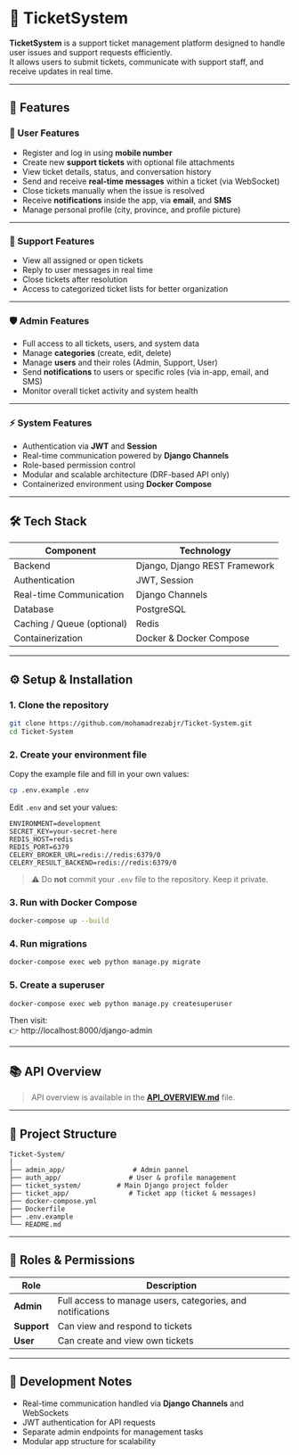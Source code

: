 # 🎫 TicketSystem

**TicketSystem** is a support ticket management platform designed to handle user issues and support requests efficiently.  
It allows users to submit tickets, communicate with support staff, and receive updates in real time.

---

## 🚀 Features

### 👤 User Features
- Register and log in using **mobile number**  
- Create new **support tickets** with optional file attachments  
- View ticket details, status, and conversation history  
- Send and receive **real-time messages** within a ticket (via WebSocket)  
- Close tickets manually when the issue is resolved  
- Receive **notifications** inside the app, via **email**, and **SMS**  
- Manage personal profile (city, province, and profile picture)

---

### 🧰 Support Features
- View all assigned or open tickets  
- Reply to user messages in real time  
- Close tickets after resolution  
- Access to categorized ticket lists for better organization  

---

### 🛡️ Admin Features
- Full access to all tickets, users, and system data  
- Manage **categories** (create, edit, delete)  
- Manage **users** and their roles (Admin, Support, User)  
- Send **notifications** to users or specific roles (via in-app, email, and SMS)  
- Monitor overall ticket activity and system health  

---

### ⚡ System Features
- Authentication via **JWT** and **Session**  
- Real-time communication powered by **Django Channels**  
- Role-based permission control  
- Modular and scalable architecture (DRF-based API only)  
- Containerized environment using **Docker Compose**  


---

## 🛠️ Tech Stack

| Component | Technology |
|------------|-------------|
| Backend | Django, Django REST Framework |
| Authentication | JWT, Session |
| Real-time Communication | Django Channels |
| Database | PostgreSQL |
| Caching / Queue (optional) | Redis |
| Containerization | Docker & Docker Compose |

---

## ⚙️ Setup & Installation

### 1. Clone the repository
```bash
git clone https://github.com/mohamadrezabjr/Ticket-System.git
cd Ticket-System
```

### 2. Create your environment file
Copy the example file and fill in your own values:
```bash
cp .env.example .env
```

Edit `.env` and set your values:
```
ENVIRONMENT=development
SECRET_KEY=your-secret-here
REDIS_HOST=redis
REDIS_PORT=6379
CELERY_BROKER_URL=redis://redis:6379/0
CELERY_RESULT_BACKEND=redis://redis:6379/0
```

> ⚠️ Do **not** commit your `.env` file to the repository. Keep it private.

### 3. Run with Docker Compose
```bash
docker-compose up --build
```

### 4. Run migrations
```bash
docker-compose exec web python manage.py migrate
```

### 5. Create a superuser
```bash
docker-compose exec web python manage.py createsuperuser
```

Then visit:  
👉 http://localhost:8000/django-admin


---

## 📚 API Overview
>API overview is available in the [**API_OVERVIEW.md**](Docs/API_OVERVIEW.md) file.

---

## 📂 Project Structure
```
Ticket-System/
│
├── admin_app/                 # Admin pannel
├── auth_app/                 # User & profile management
├── ticket_system/         # Main Django project folder
├── ticket_app/               # Ticket app (ticket & messages)
├── docker-compose.yml
├── Dockerfile
├── .env.example
└── README.md
```

---

## 👥 Roles & Permissions

| Role | Description |
|------|--------------|
| **Admin** | Full access to manage users, categories, and notifications |
| **Support** | Can view and respond to tickets |
| **User** | Can create and view own tickets |

---

## 🧪 Development Notes

- Real-time communication handled via **Django Channels** and WebSockets  
- JWT authentication for API requests  
- Separate admin endpoints for management tasks  
- Modular app structure for scalability  

